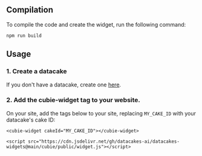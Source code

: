 
## Compilation

To compile the code and create the widget, run the following command: 

```
npm run build
```

## Usage

### 1. Create a datacake

If you don't have a datacake, create one [here](https://www.datacakes.ai/).

### 2. Add the cubie-widget tag to your website.

On your site, add the tags below to your site, replacing `MY_CAKE_ID` with your datacake's cake ID:
```
<cubie-widget cakeId="MY_CAKE_ID"></cubie-widget>

<script src="https://cdn.jsdelivr.net/gh/datacakes-ai/datacakes-widgets@main/cubie/public/widget.js"></script>

```
